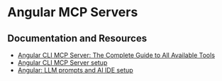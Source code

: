 # Angular MCP Servers

## Documentation and Resources
- [Angular CLI MCP Server: The Complete Guide to All Available Tools](https://www.codigotipado.com/p/angular-cli-202-meets-ai-the-complete)
- [Angular CLI MCP Server setup](https://angular.dev/ai/mcp)
- [Angular: LLM prompts and AI IDE setup](https://angular.dev/ai/develop-with-ai)